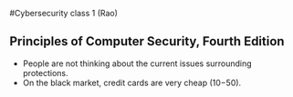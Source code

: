#Cybersecurity class 1 (Rao)

## Principles of Computer Security, Fourth Edition
- People are not thinking about the current issues surrounding protections. 
- On the black market, credit cards are very cheap ($10-$50).
